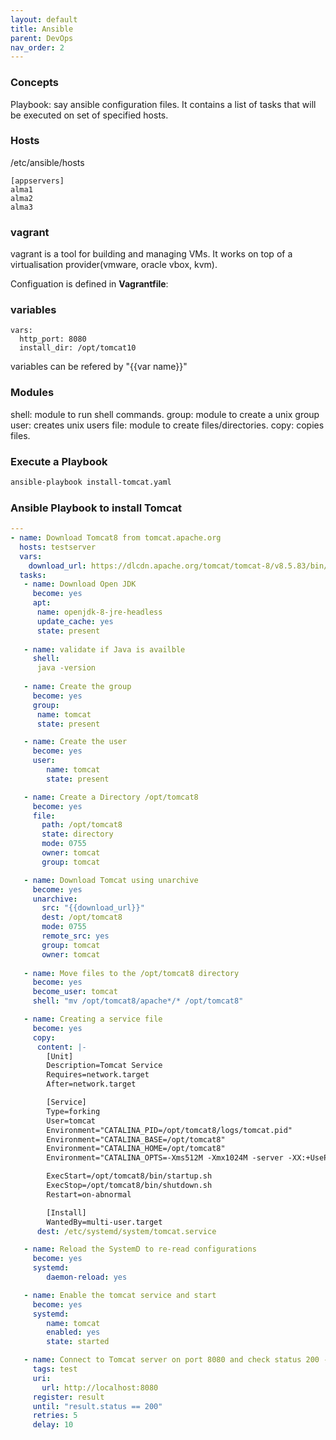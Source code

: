 ```yaml
---
layout: default
title: Ansible
parent: DevOps
nav_order: 2
---
```



### Concepts
Playbook: say ansible configuration files. It contains a list of tasks that will be executed on set of specified hosts.
### Hosts
/etc/ansible/hosts
~~~
[appservers]
alma1
alma2
alma3
~~~

### vagrant 
vagrant is a tool for building and managing VMs. It works on top of a virtualisation provider(vmware, oracle vbox, kvm).

Configuation is defined in **Vagrantfile**:


### variables
~~~
vars:
  http_port: 8080
  install_dir: /opt/tomcat10
~~~
variables can be refered by "{{var name}}"

### Modules
shell: module to run shell commands.
group: module to  create a unix group
user: creates unix users
file: module to create files/directories.
copy: copies files.

### Execute a Playbook
~~~sh
ansible-playbook install-tomcat.yaml
~~~

### Ansible Playbook to install Tomcat
~~~yaml
---
- name: Download Tomcat8 from tomcat.apache.org
  hosts: testserver
  vars:
    download_url: https://dlcdn.apache.org/tomcat/tomcat-8/v8.5.83/bin/apache-tomcat-8.5.83.tar.gz
  tasks:
   - name: Download Open JDK
     become: yes
     apt:
      name: openjdk-8-jre-headless
      update_cache: yes
      state: present
  
   - name: validate if Java is availble 
     shell: 
      java -version
     
   - name: Create the group
     become: yes
     group: 
      name: tomcat
      state: present

   - name: Create the user
     become: yes
     user:
        name: tomcat
        state: present

   - name: Create a Directory /opt/tomcat8
     become: yes
     file:
       path: /opt/tomcat8
       state: directory
       mode: 0755
       owner: tomcat
       group: tomcat

   - name: Download Tomcat using unarchive
     become: yes
     unarchive:
       src: "{{download_url}}"
       dest: /opt/tomcat8
       mode: 0755
       remote_src: yes
       group: tomcat
       owner: tomcat
    
   - name: Move files to the /opt/tomcat8 directory
     become: yes
     become_user: tomcat
     shell: "mv /opt/tomcat8/apache*/* /opt/tomcat8"

   - name: Creating a service file
     become: yes
     copy: 
      content: |-
        [Unit]
        Description=Tomcat Service
        Requires=network.target
        After=network.target

        [Service]
        Type=forking
        User=tomcat
        Environment="CATALINA_PID=/opt/tomcat8/logs/tomcat.pid"
        Environment="CATALINA_BASE=/opt/tomcat8"
        Environment="CATALINA_HOME=/opt/tomcat8"
        Environment="CATALINA_OPTS=-Xms512M -Xmx1024M -server -XX:+UseParallelGC"

        ExecStart=/opt/tomcat8/bin/startup.sh
        ExecStop=/opt/tomcat8/bin/shutdown.sh
        Restart=on-abnormal

        [Install]
        WantedBy=multi-user.target
      dest: /etc/systemd/system/tomcat.service

   - name: Reload the SystemD to re-read configurations
     become: yes
     systemd:
        daemon-reload: yes

   - name: Enable the tomcat service and start
     become: yes
     systemd:
        name: tomcat
        enabled: yes
        state: started

   - name: Connect to Tomcat server on port 8080 and check status 200 - Try 5 times
     tags: test
     uri:
       url: http://localhost:8080
     register: result
     until: "result.status == 200"
     retries: 5
     delay: 10
~~~


